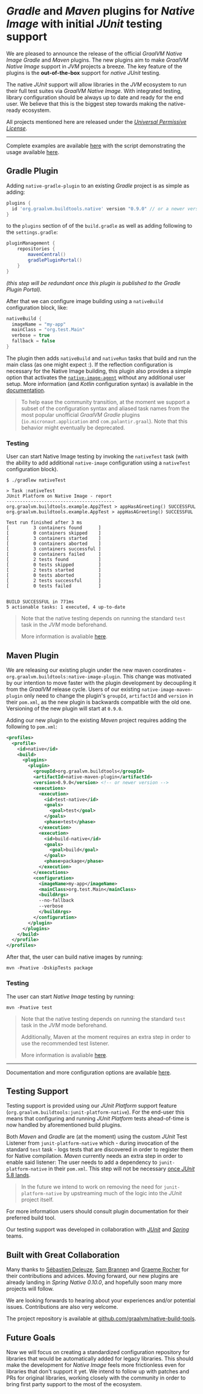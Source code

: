 # *Gradle* and *Maven* plugins for *Native Image* with initial *JUnit* testing support

We are pleased to announce the release of the official *GraalVM Native Image* *Gradle* and *Maven* plugins. The new plugins aim to make *GraalVM Native Image* support in *JVM* projects a breeze. The key feature of the plugins is the **out-of-the-box** support for *native JUnit* testing.

The native *JUnit* support will allow libraries in the *JVM* ecosystem to run their full test suites via *GraalVM Native Image*. With integrated testing, library configuration should be always up to date and ready for the end user. We believe that this is the biggest step towards making the native-ready ecosystem.

All projects mentioned here are released under the [*Universal Permissive License*](https://www.oracle.com/downloads/licenses/upl-license1.html).
___
Complete examples are available [here](https://github.com/graalvm/native-build-tools/blob/master/examples/README.md) with the script demonstrating the usage available [here](https://github.com/graalvm/native-build-tools/blob/master/common/scripts/testAll.sh).

## Gradle Plugin
Adding `native-gradle-plugin` to an existing *Gradle* project is as simple as adding:
```groovy
plugins {
  id 'org.graalvm.buildtools.native' version "0.9.0" // or a newer version
}
```
to the `plugins` section of of the `build.gradle` as well as adding following to the `settings.gradle`:
```groovy
pluginManagement {
	repositories {
		mavenCentral()
		gradlePluginPortal()
	}
}
```
*(this step will be redundant once this plugin is published to the Gradle Plugin Portal).*

After that we can configure image building using a `nativeBuild` configuration block, like:
```groovy
nativeBuild {
  imageName = "my-app"
  mainClass = "org.test.Main"
  verbose = true
  fallback = false
}
```
The plugin then adds `nativeBuild` and `nativeRun` tasks that build and run the main class (as one might expect :). If the reflection configuration is necessary for the Native Image building, this plugin also provides a simple option that activates the [`native-image-agent`](https://www.graalvm.org/reference-manual/native-image/BuildConfiguration/#assisted-configuration-of-native-image-builds) without any additional user setup. More information (and *Kotlin* configuration syntax) is available in the [documentation](https://github.com/graalvm/native-build-tools/blob/master/native-gradle-plugin/README.md).

> To help ease the community transition, at the moment we support a subset of the configuration syntax and aliased task names from the most popular unofficial *GraalVM* *Gradle* plugins (`io.micronaut.application` and `com.palantir.graal`). Note that this behavior might eventually be deprecated.

### Testing

User can start Native Image testing by invoking the `nativeTest` task (with the ability to add additional `native-image` configuration using a `nativeTest` configuration block).
```shell
$ ./gradlew nativeTest

> Task :nativeTest
JUnit Platform on Native Image - report
----------------------------------------
org.graalvm.buildtools.example.App2Test > appHasAGreeting() SUCCESSFUL
org.graalvm.buildtools.example.AppTest > appHasAGreeting() SUCCESSFUL

Test run finished after 3 ms
[         3 containers found      ]
[         0 containers skipped    ]
[         3 containers started    ]
[         0 containers aborted    ]
[         3 containers successful ]
[         0 containers failed     ]
[         2 tests found           ]
[         0 tests skipped         ]
[         2 tests started         ]
[         0 tests aborted         ]
[         2 tests successful      ]
[         0 tests failed          ]


BUILD SUCCESSFUL in 771ms
5 actionable tasks: 1 executed, 4 up-to-date
```
> Note that the native testing depends on running the standard `test` task in the *JVM* mode beforehand.
>
> More information is avaliable [here](#Testing-Support).

## Maven Plugin

We are releasing our existing plugin under the new maven coordinates - `org.graalvm.buildtools:native-image-plugin`. This change was motivated by our intention to move faster with the plugin development by decoupling it from the *GraalVM* release cycle. Users of our existing `native-image-maven-plugin` only need to change the plugin's `groupId`, `artifactId` and `version` in their `pom.xml`, as the new plugin is backwards compatible with the old one. Versioning of the new plugin will start at `0.9.0`.

Adding our new plugin to the existing *Maven* project requires adding the following to `pom.xml`:
```xml
<profiles>
  <profile>
    <id>native</id>
    <build>
      <plugins>
        <plugin>
          <groupId>org.graalvm.buildtools</groupId>
          <artifactId>native-maven-plugin</artifactId>
          <version>0.9.0</version> <!-- or newer version -->
          <executions>
            <execution>
              <id>test-native</id>
              <goals>
                <goal>test</goal>
              </goals>
              <phase>test</phase>
            </execution>
            <execution>
              <id>build-native</id>
              <goals>
                <goal>build</goal>
              </goals>
              <phase>package</phase>
            </execution>
          </executions>
          <configuration>
            <imageName>my-app</imageName>
            <mainClass>org.test.Main</mainClass>
            <buildArgs>
            --no-fallback
            --verbose
            </buildArgs>
          </configuration>
        </plugin>
      </plugins>
    </build>
  </profile>
</profiles>
```
After that, the user can build native images by running:
```shell
mvn -Pnative -DskipTests package
```
### Testing
The user can start *Native Image* testing by running:
```shell
mvn -Pnative test
```
> Note that the native testing depends on running the standard `test` task in the *JVM* mode beforehand.
>
> Additionally, Maven at the moment requires an extra step in order to use the recommended test listener.
>
> More information is avaliable [here](#Testing-support).
___

Documentation and more configuration options are available [here](https://github.com/graalvm/native-build-tools/blob/master/native-maven-plugin/README.md).

## Testing Support

Testing support is provided using our *JUnit Platform* support feature (`org.graalvm.buildtools:junit-platform-native`). For the end-user this means that configuring and running *JUnit Platform* tests ahead-of-time is now handled by aforementioned build plugins.

Both *Maven* and *Gradle* are (at the moment) using the custom *JUnit* Test Listener from `junit-platform-native` which - during invocation of the standard `test` task - logs tests that are discovered in order to register them for Native compilation. *Maven* currently needs an extra step in order to enable said listener: The user needs to add a dependency to `junit-platform-native` in their `pom.xml`. This step will not be necessary [once *JUnit* 5.8 lands](https://github.com/junit-team/junit5/issues/2619).
> In the future we intend to work on removing the need for `junit-platform-native` by upstreaming much of the logic into the *JUnit* project itself.

For more information users should consult plugin documentation for their preferred build tool.

Our testing support was developed in collaboration with [*JUnit*](https://junit.org/junit5/) and [*Spring*](https://spring.io/) teams.

## Built with Great Collaboration

Many thanks to [Sébastien Deleuze](https://twitter.com/sdeleuze), [Sam Brannen](https://twitter.com/sam_brannen) and [Graeme Rocher](https://twitter.com/graemerocher) for their contributions and advices. Moving forward, our new plugins are already landing in *Spring Native 0.10.0*, and hopefully soon many more projects will follow.

We are looking forwards to hearing about your experiences and/or potential issues. Contributions are also very welcome.

The project repository is available at [github.com/graalvm/native-build-tools](https://github.com/graalvm/native-build-tools/).

## Future Goals

Now we will focus on creating a standardized configuration repository for libraries that would be automatically added for legacy libraries. This should make the development for *Native Image* feels more frictionless even for libraries that don't support it yet. We intend to follow up with patches and PRs for original libraries, working closely with the community in order to bring first party support to the most of the ecosystem.
